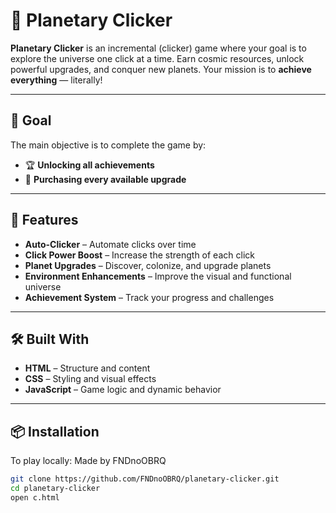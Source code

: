 # 🌌 Planetary Clicker

**Planetary Clicker** is an incremental (clicker) game where your goal is to explore the universe one click at a time. Earn cosmic resources, unlock powerful upgrades, and conquer new planets. Your mission is to **achieve everything** — literally!

---

## 🎯 Goal

The main objective is to complete the game by:

- 🏆 **Unlocking all achievements**
- 🔧 **Purchasing every available upgrade**

---

## 🚀 Features

- **Auto-Clicker** – Automate clicks over time  
- **Click Power Boost** – Increase the strength of each click  
- **Planet Upgrades** – Discover, colonize, and upgrade planets  
- **Environment Enhancements** – Improve the visual and functional universe  
- **Achievement System** – Track your progress and challenges

---

## 🛠 Built With

- **HTML** – Structure and content  
- **CSS** – Styling and visual effects  
- **JavaScript** – Game logic and dynamic behavior

---

## 📦 Installation

To play locally:
Made by FNDnoOBRQ

```bash
git clone https://github.com/FNDnoOBRQ/planetary-clicker.git
cd planetary-clicker
open c.html
